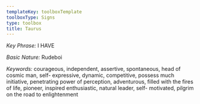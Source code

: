 ```yaml
---
templateKey: toolboxTemplate
toolboxType: Signs
type: toolbox
title: Taurus
---
```

_Key Phrase:_ I HAVE



_Basic Nature:_ Rudeboi



_Keywords:_ courageous, independent, assertive, spontaneous, head of cosmic man, self- expressive, dynamic, competitive, possess much initiative, penetrating power of perception, adventurous, filled with the fires of life, pioneer, inspired enthusiastic, natural leader, self- motivated, pilgrim on the road to enlightenment
